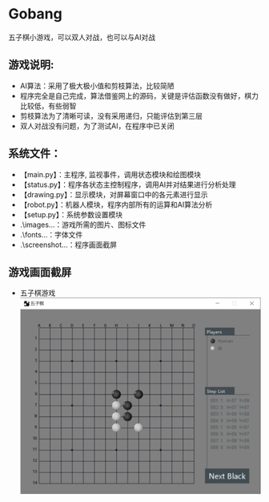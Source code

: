 # Gobang
五子棋小游戏，可以双人对战，也可以与AI对战

## 游戏说明:
* AI算法：采用了极大极小值和剪枝算法，比较简陋
* 程序完全是自己完成，算法借鉴网上的源码，关键是评估函数没有做好，棋力比较低，有些弱智
* 剪枝算法为了清晰可读，没有采用递归，只能评估到第三层
* 双人对战没有问题，为了测试AI，在程序中已关闭

## 系统文件：
- 【main.py】：主程序, 监视事件，调用状态模块和绘图模块
- 【status.py】：程序各状态主控制程序，调用AI并对结果进行分析处理
- 【drawing.py】：显示模块，对屏幕窗口中的各元素进行显示
- 【robot.py】：机器人模块，程序内部所有的运算和AI算法分析
- 【setup.py】：系统参数设置模块
- .\images\...：游戏所需的图片、图标文件
- .\fonts\...：字体文件
- .\screenshot\...：程序画面截屏

## 游戏画面截屏
* 五子棋游戏  
![五子棋游戏 ](https://github.com/pooobaby/games/blob/master/Gobang/screenshot/Gobang.jpg?raw=true)
